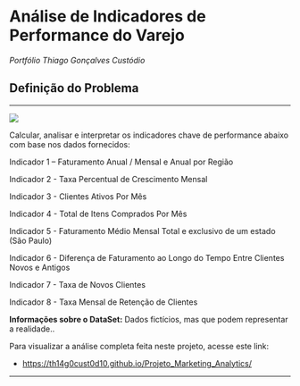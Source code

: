# **Análise de Indicadores de Performance do Varejo**

*Portfólio Thiago Gonçalves Custódio*

## **Definição do Problema**

---

![](https://github.com/th14g0cust0d10/imagens/blob/main/kpi2.png)

Calcular, analisar e interpretar os indicadores chave de performance abaixo com base nos dados fornecidos:

Indicador 1 – Faturamento Anual / Mensal e Anual por Região

Indicador 2 - Taxa Percentual de Crescimento Mensal

Indicador 3 - Clientes Ativos Por Mês

Indicador 4 - Total de Itens Comprados Por Mês

Indicador 5 - Faturamento Médio Mensal Total e exclusivo de um estado (São Paulo)

Indicador 6 - Diferença de Faturamento ao Longo do Tempo Entre Clientes Novos e Antigos

Indicador 7 - Taxa de Novos Clientes

Indicador 8 - Taxa Mensal de Retenção de Clientes

**Informações sobre o DataSet:** Dados fictícios, mas que podem representar a realidade..

Para visualizar a análise completa feita neste projeto, acesse este link:

* https://th14g0cust0d10.github.io/Projeto_Marketing_Analytics/

---
